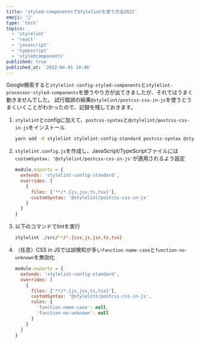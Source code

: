 ```yaml
---
title: 'styled-componentsでStylelintを使う方法2022'
emoji: '💫'
type: 'tech'
topics:
  - 'stylelint'
  - 'react'
  - 'javascript'
  - 'typescript'
  - 'styledcomponents'
published: true
published_at: '2022-04-01 14:46'
---
```


Google検索すると`stylelint-config-styled-components`と`stylelint-processor-styled-components`を使うやり方が出てきましたが、それではうまく動きませんでした。
試行錯誤の結果`@stylelint/postcss-css-in-js`を使うとうまくいくことがわかったので、記録を残しておきます。

1. `stylelint`とconfigに加えて、`postcss-syntax`と`@stylelint/postcss-css-in-js`をインストール
   ```sh
   yarn add -D stylelint stylelint-config-standard postcss-syntax @stylelint/postcss-css-in-js
   ```
2. `stylelint.config.js`を作成し、JavaScript/TypeScriptファイルには`customSyntax: '@stylelint/postcss-css-in-js'`が適用されるよう設定
   ```js:stylelint.config.js
   module.exports = {
     extends: 'stylelint-config-standard',
     overrides: [
       {
         files: ['**/*.{js,jsx,ts,tsx}'],
         customSyntax: '@stylelint/postcss-css-in-js'
       }
     ]
   }
   ```
3. 以下のコマンドでlintを実行
   ```sh
   stylelint ./src/**/*.{css,js,jsx,ts,tsx}
   ```
4. （任意）CSS in JSでは誤検知が多い`function-name-case`と`function-no-unknown`を無効化
   ```js:stylelint.config.js
   module.exports = {
     extends: 'stylelint-config-standard',
     overrides: [
       {
         files: ['**/*.{js,jsx,ts,tsx}'],
         customSyntax: '@stylelint/postcss-css-in-js',
         rules: {
           'function-name-case': null,
           'function-no-unknown': null
         }
       }
     ]
   }
   ```
